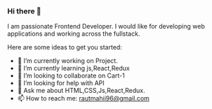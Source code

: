 ### Hi there 👋


<!-- **Rautmahi/Rautmahi** is a ✨ _special_ ✨ repository because its `README.md` (this file) appears on your GitHub profile. -->
I am passionate Frontend Developer.
I would like for developing web applications and working across the fullstack.

Here are some ideas to get you started:

- 🔭 I’m currently working on Project.
- 🌱 I’m currently learning js,React,Redux
- 👯 I’m looking to collaborate on Cart-1
- 🤔 I’m looking for help with API
- 💬 Ask me about HTML,CSS,Js,React,Redux.
- 📫 How to reach me: rautmahii96@gmail.com


